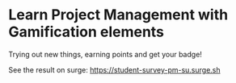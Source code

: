 # Learn Project Management with Gamification elements

Trying out new things, earning points and get your badge!

See the result on surge: https://student-survey-pm-su.surge.sh
